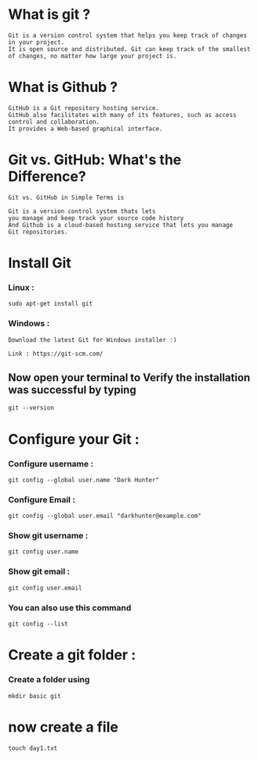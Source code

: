 # What is git ?

```
Git is a version control system that helps you keep track of changes in your project. 
It is open source and distributed. Git can keep track of the smallest of changes, no matter how large your project is.

 ```
 
 # What is Github ?
 
 ```
GitHub is a Git repository hosting service. 
GitHub also facilitates with many of its features, such as access control and collaboration.
It provides a Web-based graphical interface.
 ```
# Git vs. GitHub: What's the Difference?
```
Git vs. GitHub in Simple Terms is  

Git is a version control system thats lets
you manage and keep track your source code history
And Github is a cloud-based hosting service that lets you manage 
Git repositories.

```
# Install Git 

### Linux :

```
sudo apt-get install git
```
### Windows :
```
Download the latest Git for Windows installer :)

Link : https://git-scm.com/

```
## Now open your terminal  to Verify the installation was successful by typing
```
git --version
```
# Configure your Git :

### Configure username :

```
git config --global user.name "Dark Hunter"
```
### Configure Email :

```
git config --global user.email "darkhunter@example.com"
```
### Show git username :

```
git config user.name
```
### Show git email :

```
git config user.email
```

### You can also use  this command

```
git config --list
```



# Create a git folder :

### Create a folder using 
```
mkdir basic git
```
# now create a file 
```
touch day1.txt
```



